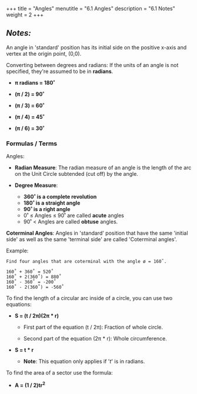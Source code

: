 +++
title = "Angles"
menutitle = "6.1 Angles"
description = "6.1 Notes"
weight = 2
+++

## _Notes:_

An angle in 'standard' position has its initial side on the positive x-axis and vertex at the origin point, (0,0).

Converting between degrees and radians:
If the units of an angle is not specified, they're assumed to be in **radians**.

- **π radians = 180˚**

- **(π / 2) = 90˚**

- **(π / 3) = 60˚**

- **(π / 4) = 45˚**

- **(π / 6) = 30˚**

### Formulas / Terms

Angles:

- **Radian Measure**: The radian measure of an angle is the length of the arc on the Unit Circle subtended (cut off) by the angle.

- **Degree Measure**:
  - **360˚ is a complete revolution**
  - **180˚ is a straight angle**
  - **90˚ is a right angle**
  - 0˚ ≤ Angles ≤ 90˚ are called **acute** angles
  - 90˚ < Angles are called **obtuse** angles.

**Coterminal Angles**: Angles in 'standard' position that have the same 'initial side' as well as the same 'terminal side' are called 'Coterminal angles'.

Example:

```
Find four angles that are coterminal with the angle ø = 160˚.

160˚ + 360˚ = 520˚
160˚ + 2(360˚) = 880˚
160˚ - 360˚ = -200˚
160˚ - 2(360˚) = -560˚
```

To find the length of a circular arc inside of a circle, you can use two equations:

- **S = (t / 2π)(2π * r)**

  - First part of the equation (t / 2π): Fraction of whole circle.

  - Second part of the equation (2π * r): Whole circumference.

- **S = t * r**

  - **Note**: This equation only applies if '_t_' is in radians.

To find the area of a sector use the formula:

- **A = (1 / 2)tr<sup>2</sup>**
